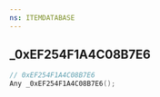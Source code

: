 ```yaml
---
ns: ITEMDATABASE
---
```

## _0xEF254F1A4C08B7E6

```c
// 0xEF254F1A4C08B7E6
Any _0xEF254F1A4C08B7E6();
```

